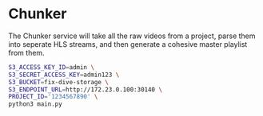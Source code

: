 # Chunker

The Chunker service will take all the raw videos from a project, parse them into
seperate HLS streams, and then generate a cohesive master playlist from them.

```sh
S3_ACCESS_KEY_ID=admin \
S3_SECRET_ACCESS_KEY=admin123 \
S3_BUCKET=fix-dive-storage \
S3_ENDPOINT_URL=http://172.23.0.100:30140 \
PROJECT_ID='1234567890' \
python3 main.py
```